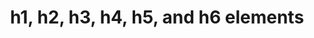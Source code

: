 ---
{
  "title": "h1, h2, h3, h4, h5, and h6 elements",
  "description": "",
  "category": "html",
  "keywords": "h1, h2, h3, h4, h5, and h6 elements",
  "last_test_date": "2019-07-11",
  "test_results_url": "https://a11ysupport.io/tech/html/h1-6_elements",
  "test_url": "https://a11ysupport.io/tech/html/h1-6_elements",
  "notes_by_num": {
    "1": "Didn't convey its role, level, and name",
    "2": "Didn't provide shortcuts to jump to headings"
  },
  "stats": {
    "jaws": {
      "chrome": {
        "92": "a #1 #2"
      },
      "edge": {
        "92": "a #1 #2"
      },
      "ie": {
        "11": "a #2"
      },
      "firefox": {
        "68-85": "a #1 #2"
      }
    },
    "narrator": {
      "edge": {
        "44-88": "y"
      }
    },
    "nvda": {
      "chrome": {
        "92": "y"
      },
      "edge": {
        "92": "y"
      },
      "firefox": {
        "68-85": "y"
      }
    },
    "orca": {
      "firefox": {
        "69-85": "a #1"
      }
    },
    "talkback": {
      "and_chr": {
        "75-88": "a #1 #2"
      }
    },
    "vo_ios": {
      "ios_saf": {
        "12.3.1-14.4": "y"
      }
    },
    "vo_macos": {
      "safari": {
        "12.1.1-14.0.3": "a #1"
      }
    },
    "dragon_win": {
      "chrome": {
        "88": "y"
      }
    },
    "va_and": {
      "and_chr": {
        "88": "y"
      }
    },
    "vc_ios": {
      "ios_saf": {
        "14.4": "y"
      }
    },
    "vc_macos": {
      "safari": {
        "14.0.3": "y"
      }
    },
    "wsr": {
      "edge": {
        "88": "y"
      },
      "chrome": {
        "88": "y"
      }
    }
  },
  "links": {
    "WHATWG HTML spec for heading elements": "https://html.spec.whatwg.org/multipage/sections.html#the-h1,-h2,-h3,-h4,-h5,-and-h6-elements",
    "HTML AAM for heading elements": "https://w3c.github.io/html-aam/#el-h1-h6"
  }
}
---